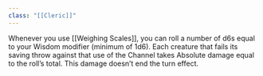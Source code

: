 ```yaml
---
class: "[[Cleric]]"
---
```

Whenever you use [[Weighing Scales]], you can roll a number of d6s equal to your Wisdom modifier (minimum of 1d6). Each creature that fails its saving throw against that use of the Channel takes Absolute damage equal to the roll’s total. This damage doesn’t end the turn effect.